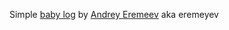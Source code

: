 Simple [baby log](http://bl.iscra.co.uk) by [Andrey Eremeev](andrey.eremeyev@gmail.com) aka eremeyev
